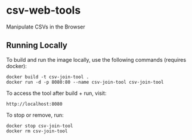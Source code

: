 # csv-web-tools
Manipulate CSVs in the Browser

## Running Locally

To build and run the image locally, use the following commands (requires docker):

```
docker build -t csv-join-tool .
docker run -d -p 8080:80 --name csv-join-tool csv-join-tool
```

To access the tool after build + run, visit:

```
http://localhost:8080
```

To stop or remove, run:

```
docker stop csv-join-tool
docker rm csv-join-tool
```
